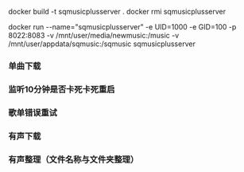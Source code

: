 docker build -t sqmusicplusserver .
docker rmi sqmusicplusserver


docker run --name="sqmusicplusserver" -e UID=1000 -e GID=100  -p 8022:8083 -v /mnt/user/media/newmusic:/music  -v  /mnt/user/appdata/sqmusic:/sqmusic sqmusicplusserver


### 单曲下载
### 监听10分钟是否卡死卡死重启
### 歌单错误重试
### 有声下载
### 有声整理（文件名称与文件夹整理）





